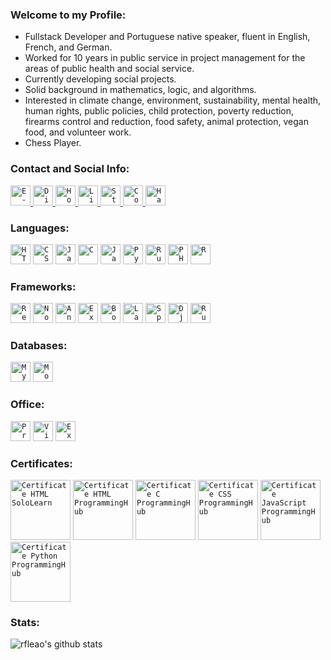 ### Welcome to my Profile:

- Fullstack Developer and Portuguese native speaker, fluent in English, French, and German.
- Worked for 10 years in public service in project management for the areas of public health and social service. 
- Currently developing social projects.
- Solid background in mathematics, logic, and algorithms.
- Interested in climate change, environment, sustainability, mental health, human rights, public policies, child protection, poverty reduction, firearms control and reduction, food safety, animal protection, vegan food, and volunteer work.
- Chess Player.

### Contact and Social Info:

<a href="mailto:rodolfoleao@hyperboreo.com">
  <code><img alt="E-mail" width="32" src="http://www.hyperboreo.com/pictures/icons/email.svg" /></code>
</a>

<a href="https://discord.com">
  <code><img alt="Discord: Rodolfo Leão#0535" width="32" src="http://www.hyperboreo.com/pictures/icons/discord.svg" /></code>
</a>

<a href="https://www.hyperboreo.com">
  <code><img alt="Homepage" width="32" src="http://www.hyperboreo.com/pictures/users/hyperboreo.svg" /></code>
</a>

<a href="https://www.linkedin.com/in/rdleao/">
  <code><img alt="LinkedIn" width="32" src="http://www.hyperboreo.com/pictures/icons/linkedin.svg" /></code>
</a>

<a href="https://stackoverflow.com/users/13063979/rleao?tab=profile">
  <code><img alt="Stack Overflow" width="32" src="http://www.hyperboreo.com/pictures/icons/stackoverflow.svg" /></code>
</a>

<a href="https://www.codewars.com/users/rleao">
  <code><img alt="CodeWars" width="32" src="http://www.hyperboreo.com/pictures/icons/codewars.svg" /></code>
</a>

<a href="https://www.hackerrank.com/rleao">
  <code><img alt="HackerRank" width="32" src="http://www.hyperboreo.com/pictures/icons/hackerrank.svg" /></code>
</a>

### Languages:

<code><img height="32" src="http://www.hyperboreo.com/pictures/icons/html5.svg" alt="HTML5"/></code>
<code><img height="32" src="http://www.hyperboreo.com/pictures/icons/css3.svg" alt="CSS3"/></code>
<code><img height="32" src="http://www.hyperboreo.com/pictures/icons/javascript.svg" alt="JavaScript"/></code>
<code><img height="32" src="http://www.hyperboreo.com/pictures/icons/c.svg" alt="C"/></code>
<code><img height="32" src="http://www.hyperboreo.com/pictures/icons/java.svg" alt="Java"/></code>
<code><img height="32" src="http://www.hyperboreo.com/pictures/icons/python.svg" alt="Pyhon"/></code>
<code><img height="32" src="http://www.hyperboreo.com/pictures/icons/ruby.svg" alt="Ruby"/></code>
<code><img height="32" src="http://www.hyperboreo.com/pictures/icons/php.svg" alt="PHP"/></code>
<code><img height="32" src="http://www.hyperboreo.com/pictures/icons/r.svg" alt="R"/></code>

### Frameworks:

<code><img height="32" src="http://www.hyperboreo.com/pictures/icons/react.svg" alt="React"/></code>
<code><img height="32" src="http://www.hyperboreo.com/pictures/icons/node.svg" alt="Node"/></code>
<code><img height="32" src="http://www.hyperboreo.com/pictures/icons/angular.svg" alt="Angular"/></code>
<code><img height="32" src="http://www.hyperboreo.com/pictures/icons/express.svg" alt="Express"/></code>
<code><img height="32" src="http://www.hyperboreo.com/pictures/icons/bootstrap.svg" alt="Bootstrap"/></code>
<code><img height="32" src="http://www.hyperboreo.com/pictures/icons/laravel.svg" alt="Laravel"/></code>
<code><img height="32" src="http://www.hyperboreo.com/pictures/icons/spring.svg" alt="Spring"/></code>
<code><img height="32" src="http://www.hyperboreo.com/pictures/icons/django.svg" alt="Django"/></code>
<code><img height="32" src="http://www.hyperboreo.com/pictures/icons/rubyonrails.svg" alt="Ruby On Rails"/></code>

### Databases:

<code><img height="32" src="http://www.hyperboreo.com/pictures/icons/mysql.svg" alt="MySQL"/></code>
<code><img height="32" src="http://www.hyperboreo.com/pictures/icons/mongodb.svg" alt="MongoDB"/></code>

### Office:

<code><img height="32" src="http://www.hyperboreo.com/pictures/icons/project.svg" alt="Project"/></code>
<code><img height="32" src="http://www.hyperboreo.com/pictures/icons/visio.svg" alt="Visio"/></code>
<code><img height="32" src="http://www.hyperboreo.com/pictures/icons/excel.svg" alt="Excel"/></code>

### Certificates:

<code><img height="96" src="http://www.hyperboreo.com/pictures/certificates/certificate_html_sololearn.png" alt="Certificate HTML SoloLearn"/></code>
<code><img height="96" src="http://www.hyperboreo.com/pictures/certificates/certificate_html_programminghub.png" alt="Certificate HTML ProgrammingHub"/></code>
<code><img height="96" src="http://www.hyperboreo.com/pictures/certificates/certificate_c_programminghub.png" alt="Certificate C ProgrammingHub"/></code>
<code><img height="96" src="http://www.hyperboreo.com/pictures/certificates/certificate_css_programminghub.png" alt="Certificate CSS ProgrammingHub"/></code>
<code><img height="96" src="http://www.hyperboreo.com/pictures/certificates/certificate_javascript_programminghub.png" alt="Certificate JavaScript ProgrammingHub"/></code>
<code><img height="96" src="http://www.hyperboreo.com/pictures/certificates/certificate_python_programminghub.png" alt="Certificate Python ProgrammingHub"/></code>

### Stats:

<p align=left">
  <img src="https://github-readme-stats.vercel.app/api?username=rfleao&show_icons=true&theme=react" alt="rfleao's github stats" />
</p>

